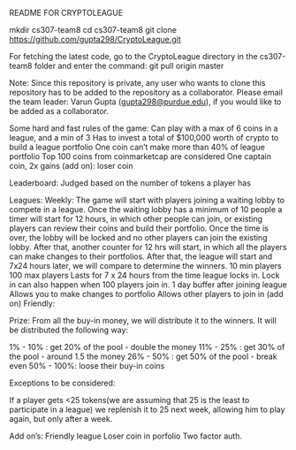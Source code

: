 README FOR CRYPTOLEAGUE

mkdir cs307-team8
cd cs307-team8
git clone https://github.com/gupta298/CryptoLeague.git 

For fetching the latest code, go to the CryptoLeague directory in the cs307-team8 folder and enter the command:
git pull origin master

Note:
Since this repository is private, any user who wants to clone this repository has to be added to the repository as a collaborator. Please email the team leader: Varun Gupta (gupta298@purdue.edu), if you would like to be added as a collaborator. 



Some hard and fast rules of the game:
	Can play with a max of 6 coins in a league, and a min of 3
	Has to invest a total of $100,000 worth of crypto to build a league portfolio 
	One coin can’t make more than 40% of league portfolio
	Top 100 coins from coinmarketcap are considered
	One captain coin, 2x gains
	(add on): loser coin

Leaderboard: Judged based on the number of tokens a player has

Leagues: 
Weekly: 
The game will start with players joining a waiting lobby to compete in a league. Once the waiting lobby has a minimum of 10 people a timer will start for 12 hours, in which other people can join, or existing players can review their coins and build their portfolio. Once the time is over, the lobby will be locked and no other players can join the existing lobby. After that, another counter for 12 hrs will start, in which all the players can make changes to their portfolios. After that, the league will start and 7x24 hours later, we will compare to determine the winners. 
10 min players
100 max players
Lasts for 7 x 24 hours from the time league locks in. 
Lock in can also happen when 100 players join in. 
1 day buffer after joining league
Allows you to make changes to portfolio
Allows other players to join in
(add on) Friendly: 


Prize: 
	From all the buy-in money, we will distribute it to the winners. It will be distributed the following way: 

1% - 10% : 	get 20% of the pool - double the money
11% - 25% :	get 30% of the pool - around 1.5 the money
26% - 50% : 	get 50% of the pool - break even
50% - 100%: 	loose their buy-in coins



Exceptions to be considered: 

If a player gets <25 tokens(we are assuming that 25 is the least to participate in a league) we replenish it to 25 next week, allowing him to play again, but only after a week. 



Add on’s: 
Friendly league 
Loser coin in porfolio
Two factor auth. 

